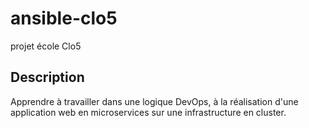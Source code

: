 # ansible-clo5
projet école Clo5
## Description
Apprendre à travailler dans une logique DevOps, à la réalisation d'une application web en microservices sur une infrastructure en cluster.

